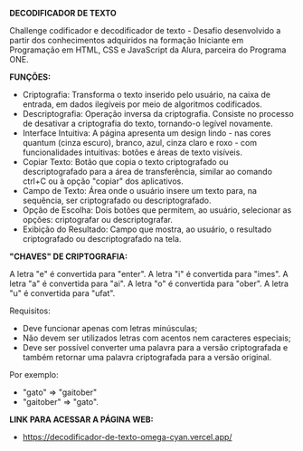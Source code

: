 **DECODIFICADOR DE TEXTO** 

Challenge codificador e decodificador de texto - Desafio desenvolvido a partir dos conhecimentos adquiridos na formação Iniciante em Programação em HTML, CSS e JavaScript da Alura, parceira do Programa ONE.

**FUNÇÕES:**

- Criptografia: Transforma o texto inserido pelo usuário, na caixa de entrada, em dados ilegíveis por meio de algoritmos codificados. 
- Descriptografia: Operação inversa da criptografia. Consiste no processo de desativar a criptografia do texto, tornando-o legível novamente. 
- Interface Intuitiva: A página apresenta um design lindo - nas cores quantum (cinza escuro), branco, azul, cinza claro e roxo - com funcionalidades intuitivas: botões e áreas de texto visíveis.
- Copiar Texto: Botão que copia o texto criptografado ou descriptografado para a área de transferência, similar ao comando ctrl+C ou à opção "copiar" dos aplicativos.
- Campo de Texto: Área onde o usuário insere um texto para, na sequência, ser criptografado ou descriptografado. 
- Opção de Escolha: Dois botões que permitem, ao usuário, selecionar as opções: criptografar ou descriptografar.
- Exibição do Resultado: Campo que mostra, ao usuário, o resultado criptografado ou descriptografado na tela.

**"CHAVES" DE CRIPTOGRAFIA:**

A letra "e" é convertida para "enter". 
A letra "i" é convertida para "imes". 
A letra "a" é convertida para "ai". 
A letra "o" é convertida para "ober". 
A letra "u" é convertida para "ufat".

Requisitos:

- Deve funcionar apenas com letras minúsculas;
- Não devem ser utilizados letras com acentos nem caracteres especiais;
- Deve ser possível converter uma palavra para a versão criptografada e também retornar uma palavra criptografada para a versão original.

Por exemplo: 
- "gato" => "gaitober" 
- "gaitober" => "gato".

**LINK PARA ACESSAR A PÁGINA WEB:**
- https://decodificador-de-texto-omega-cyan.vercel.app/ 
